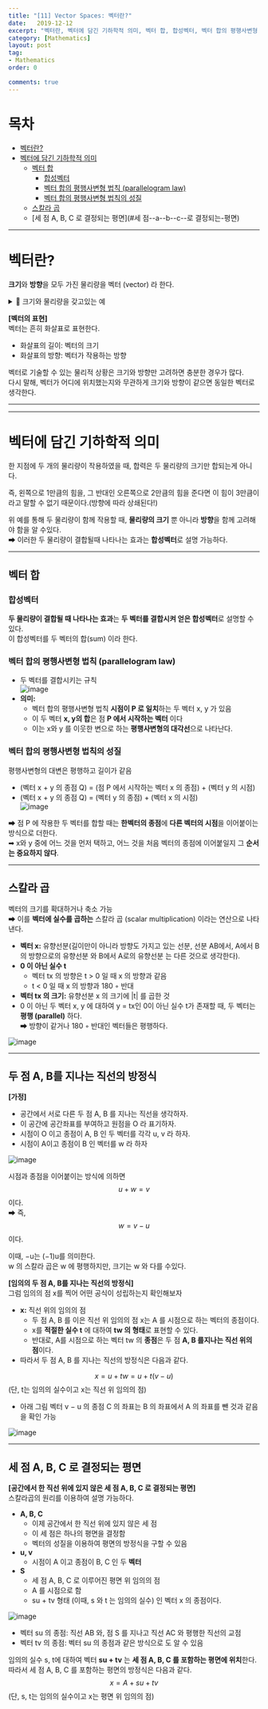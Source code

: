 ```yaml
---
title: "[11] Vector Spaces: 벡터란?"
date:   2019-12-12
excerpt: "벡터란, 벡터에 담긴 기하학적 의미, 벡터 합, 합성벡터, 벡터 합의 평행사변형 법칙 (parallelogram law), 벡터 합의 평행사변형 법칙의 성질, 스칼라 곱, 세 점 A, B, C 로 결정되는 평면"
category: [Mathematics]
layout: post
tag:
- Mathematics
order: 0

comments: true
---
```


# 목차
- [벡터란?](#벡터란-) 
- [벡터에 담긴 기하학적 의미](#벡터에-담긴-기하학적-의미)
  * [벡터 합](#벡터-합)
    + [합성벡터](#합성벡터)
    + [벡터 합의 평행사변형 법칙 (parallelogram law)](#벡터-합의-평행사변형-법칙--parallelogram-law-)
    + [벡터 합의 평행사변형 법칙의 성질](#벡터-합의-평행사변형-법칙의-성질)
  * [스칼라 곱](#스칼라-곱)
  * [세 점 A, B, C 로 결정되는 평면](#세 점--a--b--c--로 결정되는-평면)

----

# 벡터란?

**크기**와 **방향**을 모두 가진 물리량을 벡터 (vector) 라 한다.            


<details>
<summary>📜 크기와 물리량을 갖고있는 예 </summary>
<div markdown="1">

* 힘     
* 속도(velocity); 크기와 방향을 모두 가진 물리량을 가리키는 과학용어    
  방향을 무시한 속도의 크기인 속력(speed)과는 차이가 있다.         
* 가속도       
  
  
</div>
</details>  

**[벡터의 표현]**    
벡터는 흔히 화살표로 표현한다.            
* 화살표의 길이: 벡터의 크기       
* 화살표의 방향: 벡터가 작용하는 방향             

벡터로 기술할 수 있는 물리적 상황은 크기와 방향만 고려하면 충분한 경우가 많다.      
다시 말해, 벡터가 어디에 위치했는지와 무관하게 크기와 방향이 같으면 동일한 벡터로 생각한다.  

----
-----

# 벡터에 담긴 기하학적 의미
한 지점에 두 개의 물리량이 작용하였을 때, 합력은 두 물리량의 크기만 합되는게 아니다.         

즉, 왼쪽으로 1만큼의 힘을, 그 반대인 오른쪽으로 2만큼의 힘을 준다면 이 힘이 3만큼이라고 말할 수 없기 때문이다.(방향에 따라 상쇄된다!)     

위 예를 통해 두 물리량이 함께 작용할 때, **물리량의 크기** 뿐 아니라 **방향**을 함께 고려해야 함을 알 수있다.      
➡ 이러한 두 물리량이 결합될때 나타나는 효과는 **합성벡터**로 설명 가능하다.    

----

## 벡터 합     
### 합성벡터
**두 물리량이 결합될 때 나타나는 효과**는 **두 벡터를 결합시켜 얻은 합성벡터**로 설명할 수 있다.            
이 합성벡터를 두 벡터의 합(sum) 이라 한다.         

### 벡터 합의 평행사변형 법칙 (parallelogram law)
* 두 벡터를 결합시키는 규칙           
![image](https://user-images.githubusercontent.com/76824611/189174793-e28d5af5-9a38-4f42-8eb3-74b04fd1e355.png)
* **의미:**      
   * 벡터 합의 평행사변형 법칙 **시점이 P 로 일치**하는 두 벡터 x, y 가 있음    
   * 이 두 벡터 **x, y의 합**은 점 **P 에서 시작하는 벡터** 이다      
   * 이는 x와 y 를 이웃한 변으로 하는 **평행사변형의 대각선**으로 나타난다.     

### 벡터 합의 평행사변형 법칙의 성질     
평행사변형의 대변은 평행하고 길이가 같음    
* (벡터 x + y 의 종점 Q) = (점 P 에서 시작하는 벡터 x 의 종점) + (벡터 y 의 시점)      
* (벡터 x + y 의 종점 Q) = (벡터 y 의 종점) + (벡터 x 의 시점)           
![image](https://user-images.githubusercontent.com/76824611/189177616-6115f52f-8916-4d45-88a2-941476c70dd5.png)

➡ 점 P 에 작용한 두 벡터를 합할 때는 **한벡터의 종점**에 **다른 벡터의 시점**을 이어붙이는 방식으로 더한다.       
➡ x와 y 중에 어느 것을 먼저 택하고, 어느 것을 처음 벡터의 종점에 이어붙일지 그 **순서는 중요하지 않다**.


----

## 스칼라 곱
벡터의 크기를 확대하거나 축소 가능     
➡ 이를 **벡터에 실수를 곱하는** 스칼라 곱 (scalar multiplication) 이라는 연산으로 나타낸다.       

* **벡터 x:** 유향선분(길이만이 아니라 방향도 가지고 있는 선분, 선분 AB에서, A에서 B의 방향으로의 유향선분 와 B에서 A로의 유향선분 는 다른 것으로 생각한다).         
* **0 이 아닌 실수 t**    
  * 벡터 tx 의 방향은 t > 0 일 때 x 의 방향과 같음      
  *  t < 0 일 때 x 의 방향과 180 ◦ 반대     
* **벡터 tx 의 크기:** 유향선분 x 의 크기에 |t| 를 곱한 것         
* 0 이 아닌 두 벡터 x, y 에 대하여 y = tx인 0이 아닌 실수 t가 존재할 때, 두 벡터는 **평행 (parallel)** 하다.     
➡ 방향이 같거나 180 ◦ 반대인 벡터들은 평행하다.      

![image](https://user-images.githubusercontent.com/76824611/189311913-f4ea69ee-5ee2-4d98-b11f-336f6715ea82.png)

---

## 두 점 A, B를 지나는 직선의 방정식
**[가정]**     
* 공간에서 서로 다른 두 점 A, B 를 지나는 직선을 생각하자.     
* 이 공간에 공간좌표를 부여하고 원점을 O 라 표기하자.     
* 시점이 O 이고 종점이 A, B 인 두 벡터를 각각 u, v 라 하자.     
* 시점이 A이고 종점이 B 인 벡터를 w 라 하자     

![image](https://user-images.githubusercontent.com/76824611/189324709-1421af3e-f64b-4193-ab47-df2e9008b223.png)

시점과 종점을 이어붙이는 방식에 의하면 $$u + w = v$$이다.     
➡ 즉,  $$w = v − u$$ 이다.   

이때, −u는 (−1)u를 의미한다.       
w 의 스칼라 곱은 w 에 평행하지만, 크기는 w 와 다를 수있다.


**[임의의 두 점 A, B를 지나는 직선의 방정식]**      
그럼 임의의 점 x를 찍어 어떤 공식이 성립하는지 확인해보자     
* **x:** 직선 위의 임의의 점
    * 두 점 A, B 를 이은 직선 위 임의의 점 x는 A 를 시점으로 하는 벡터의 종점이다.       
    * x를 **적절한 실수 t** 에 대하여 **tw 의 형태**로 표현할 수 있다.      
    * 반대로, A를 시점으로 하는 벡터 tw 의 **종점**은 두 점 **A, B 를지나는 직선 위의 점**이다.        
* 따라서 두 점 A, B 를 지나는 직선의 방정식은 다음과 같다.   

$$x = u + tw = u + t(v − u)$$ (단, t는 임의의 실수이고 x는 직선 위 임의의 점)
* 아래 그림 벡터 v − u 의 종점 C 의 좌표는 B 의 좌표에서 A 의 좌표를 뺀 것과 같음을 확인 가능     

![image](https://user-images.githubusercontent.com/76824611/189327890-843b87ca-2628-4943-99bf-1d0ebcb0e585.png)


---

## 세 점 A, B, C 로 결정되는 평면
**[공간에서 한 직선 위에 있지 않은 세 점 A, B, C 로 결정되는 평면]**         
스칼라곱의 원리를 이용하여 설명 가능하다.    
* **A, B, C**     
  * 이제 공간에서 한 직선 위에 있지 않은 세 점                    
  * 이 세 점은 하나의 평면을 결정함      
  * 벡터의 성질을 이용하여 평면의 방정식을 구할 수 있음      
* **u, v**     
  * 시점이 A 이고 종점이 B, C 인 두 **벡터**            
* **S**    
  * 세 점 A, B, C 로 이루어진 평면 위 임의의 점      
  * A 를 시점으로 함    
  * su + tv 형태 (이때, s 와 t 는 임의의 실수) 인 벡터 x 의 종점이다.       
 
 
![image](https://user-images.githubusercontent.com/76824611/189312077-cffe8b79-4050-4d18-a9e6-22a36c5b4eab.png)
 
 
* 벡터 su 의 종점: 직선 AB 와, 점 S 를 지나고 직선 AC 와 평행한 직선의 교점      
* 벡터 tv 의 종점: 벡터 su 의 종점과 같은 방식으로 도 알 수 있음     


임의의 실수 s, t에 대하여 벡터 **su + tv** 는 **세 점 A, B, C 를 포함하는 평면에 위치**한다.     
따라서 세 점 A, B, C 를 포함하는 평면의 방정식은 다음과 같다.       
$$x = A + su + tv$$ (단, s, t는 임의의 실수이고 x는 평면 위 임의의 점)

